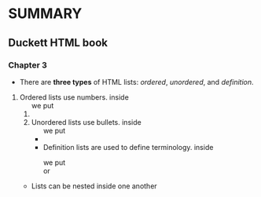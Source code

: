 # SUMMARY #

## Duckett HTML book ##
### Chapter 3 ###

- There are **three types** of HTML lists: *ordered*, *unordered*, and *definition*. 
1. Ordered lists use numbers. 
inside <ol> we put <li>
2. Unordered lists use bullets.
inside <ul> we put <li>
3. Definition lists are used to define terminology.
inside <dl> we put <dt> or <dd>
- Lists can be nested inside one another


